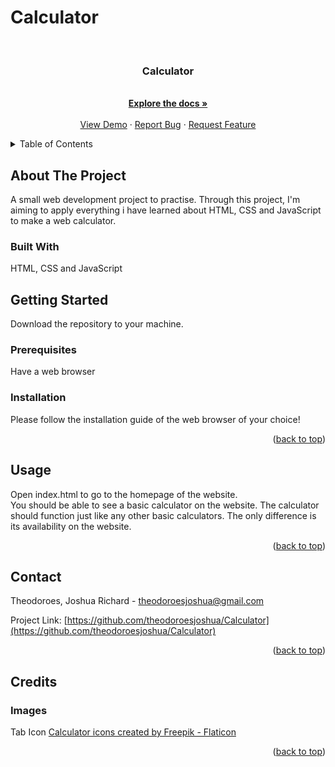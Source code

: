 # Calculator
<div id="top"></div>


<!-- PROJECT LOGO -->
<br />
<div align="center">
  <a href="https://github.com/theodoroesjoshua/Calculator"></a>

<h3 align="center">Calculator</h3>

  <p align="center">
    <br />
    <a href="https://github.com/theodoroesjoshua/Calculator"><strong>Explore the docs »</strong></a>
    <br />
    <br />
    <a href="https://github.com/theodoroesjoshua/Calculator">View Demo</a>
    ·
    <a href="https://github.com/theodoroesjoshua/Calculator/issues">Report Bug</a>
    ·
    <a href="https://github.com/theodoroesjoshua/Calculator/issues">Request Feature</a>
  </p>
</div>



<!-- TABLE OF CONTENTS -->
<details>
  <summary>Table of Contents</summary>
  <ol>
    <li>
      <a href="#about-the-project">About The Project</a>
      <ul>
        <li><a href="#built-with">Built With</a></li>
      </ul>
    </li>
    <li>
      <a href="#getting-started">Getting Started</a>
      <ul>
        <li><a href="#prerequisites">Prerequisites</a></li>
        <li><a href="#installation">Installation</a></li>
      </ul>
    </li>
    <li><a href="#usage">Usage</a></li>
    <li><a href="#contributing">Contributing</a></li>
    <li><a href="#contact">Contact</a></li>
    <li><a href="#credits">Credits</a></li>
  </ol>
</details>



<!-- ABOUT THE PROJECT -->
## About The Project
A small web development project to practise. Through this project, I'm aiming to apply everything i have learned about HTML, CSS and JavaScript to make a web calculator.

### Built With
HTML, CSS and JavaScript

<!-- GETTING STARTED -->
## Getting Started
Download the repository to your machine.


### Prerequisites

Have a web browser

### Installation
Please follow the installation guide of the web browser of your choice!
<p align="right">(<a href="#top">back to top</a>)</p>


<!-- USAGE EXAMPLES -->
## Usage
Open index.html to go to the homepage of the website.<br> 
You should be able to see a basic calculator on the website. The calculator should function just like any other basic calculators. The only difference is its availability on the website.
<p align="right">(<a href="#top">back to top</a>)</p>

<!-- CONTACT -->
## Contact

Theodoroes, Joshua Richard - theodoroesjoshua@gmail.com

Project Link: [https://github.com/theodoroesjoshua/Calculator](https://github.com/theodoroesjoshua/Calculator)

<p align="right">(<a href="#top">back to top</a>)</p>

<!-- Credits -->
## Credits
### Images
Tab Icon <a href="https://www.flaticon.com/free-icons/calculator" title="calculator icons">Calculator icons created by Freepik - Flaticon</a>
  
<p align="right">(<a href="#top">back to top</a>)</p>
